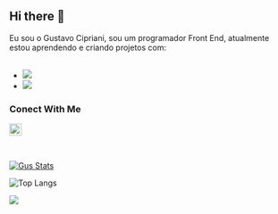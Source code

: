 ## Hi there 👋

Eu sou o Gustavo Cipriani, sou um programador Front End, atualmente estou aprendendo e criando projetos com:
<br>
<br>
  - <img src="https://img.shields.io/badge/HTML5-E34F26?style=for-the-badge&logo=html5&logoColor=white"/>
  - <img src="https://img.shields.io/badge/CSS3-1572B6?style=for-the-badge&logo=css3&logoColor=white"/>


  ### Conect With Me
<P>
  <a href="https://www.instagram.com/gustt.cipri/">
 <img aling="left" alt="Icone do Instagram" Width="22px" src="https://cdn.jsdelivr.net/npm/simple-icons@v3/icons/instagram.svg" />
 <a/>
 </P>
 <br>
   
  [![Gus Stats](https://github-readme-stats.vercel.app/api?username=Gus3124)](https://github.com/anuraghazra/github-readme-stats)

![Top Langs](https://github-readme-stats.vercel.app/api/top-langs/?username=Gus3124&layout=compact)

  ![](https://komarev.com/ghpvc/?username=Gus3124)
